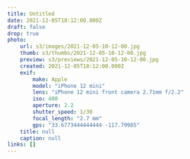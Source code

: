 ```yaml
---
title: Untitled
date: 2021-12-05T18:12:00.000Z
draft: false
drop: true
photo:
    url: s3/images/2021-12-05-10-12-00.jpg
    thumb: s3/thumbs/2021-12-05-10-12-00.jpg
    preview: s3/previews/2021-12-05-10-12-00.jpg
    created: 2021-12-05T18:12:00.000Z
    exif:
        make: Apple
        model: "iPhone 12 mini"
        lens: "iPhone 12 mini front camera 2.71mm f/2.2"
        iso: 400
        aperture: 2.2
        shutter_speed: 1/30
        focal_length: "2.7 mm"
        gps: "33.6773444444444 -117.79985"
    title: null
    caption: null
links: []
---
```

